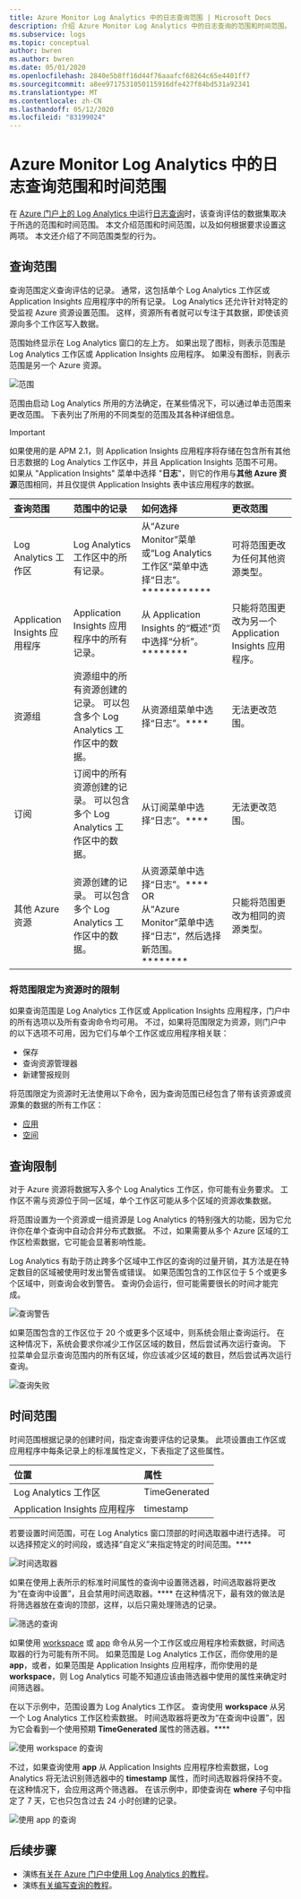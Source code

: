 ```yaml
---
title: Azure Monitor Log Analytics 中的日志查询范围 | Microsoft Docs
description: 介绍 Azure Monitor Log Analytics 中的日志查询的范围和时间范围。
ms.subservice: logs
ms.topic: conceptual
author: bwren
ms.author: bwren
ms.date: 05/01/2020
ms.openlocfilehash: 2840e5b8ff16d44f76aaafcf68264c65e4401ff7
ms.sourcegitcommit: a8ee9717531050115916dfe427f84bd531a92341
ms.translationtype: MT
ms.contentlocale: zh-CN
ms.lasthandoff: 05/12/2020
ms.locfileid: "83199024"
---
```

# <a name="log-query-scope-and-time-range-in-azure-monitor-log-analytics"></a>Azure Monitor Log Analytics 中的日志查询范围和时间范围
在 [Azure 门户上的 Log Analytics 中](log-query-overview.md)运行[日志查询](get-started-portal.md)时，该查询评估的数据集取决于所选的范围和时间范围。 本文介绍范围和时间范围，以及如何根据要求设置这两项。 本文还介绍了不同范围类型的行为。


## <a name="query-scope"></a>查询范围
查询范围定义查询评估的记录。 通常，这包括单个 Log Analytics 工作区或 Application Insights 应用程序中的所有记录。 Log Analytics 还允许针对特定的受监视 Azure 资源设置范围。 这样，资源所有者就可以专注于其数据，即使该资源向多个工作区写入数据。

范围始终显示在 Log Analytics 窗口的左上方。 如果出现了图标，则表示范围是 Log Analytics 工作区或 Application Insights 应用程序。 如果没有图标，则表示范围是另一个 Azure 资源。

![范围](media/scope/scope.png)

范围由启动 Log Analytics 所用的方法确定，在某些情况下，可以通过单击范围来更改范围。 下表列出了所用的不同类型的范围及其各种详细信息。

> [!IMPORTANT]
> 如果使用的是 APM 2.1，则 Application Insights 应用程序将存储在包含所有其他日志数据的 Log Analytics 工作区中，并且 Application Insights 范围不可用。 如果从 "Application Insights" 菜单中选择 "**日志**"，则它的作用与**其他 Azure 资源**范围相同，并且仅提供 Application Insights 表中该应用程序的数据。

| 查询范围 | 范围中的记录 | 如何选择 | 更改范围 |
|:---|:---|:---|:---|
| Log Analytics 工作区 | Log Analytics 工作区中的所有记录。 | 从“Azure Monitor”菜单或“Log Analytics 工作区”菜单中选择“日志”。************  | 可将范围更改为任何其他资源类型。 |
| Application Insights 应用程序 | Application Insights 应用程序中的所有记录。 | 从 Application Insights 的“概述”页中选择“分析”。******** | 只能将范围更改为另一个 Application Insights 应用程序。 |
| 资源组 | 资源组中的所有资源创建的记录。 可以包含多个 Log Analytics 工作区中的数据。 | 从资源组菜单中选择“日志”。**** | 无法更改范围。|
| 订阅 | 订阅中的所有资源创建的记录。 可以包含多个 Log Analytics 工作区中的数据。 | 从订阅菜单中选择“日志”。****   | 无法更改范围。 |
| 其他 Azure 资源 | 资源创建的记录。 可以包含多个 Log Analytics 工作区中的数据。  | 从资源菜单中选择“日志”。****<br>OR<br>从“Azure Monitor”菜单中选择“日志”，然后选择新范围。******** | 只能将范围更改为相同的资源类型。 |

### <a name="limitations-when-scoped-to-a-resource"></a>将范围限定为资源时的限制

如果查询范围是 Log Analytics 工作区或 Application Insights 应用程序，门户中的所有选项以及所有查询命令均可用。 不过，如果将范围限定为资源，则门户中的以下选项不可用，因为它们与单个工作区或应用程序相关联：

- 保存
- 查询资源管理器
- 新建警报规则

将范围限定为资源时无法使用以下命令，因为查询范围已经包含了带有该资源或资源集的数据的所有工作区：

- [应用](app-expression.md)
- [空间](workspace-expression.md)
 

## <a name="query-limits"></a>查询限制
对于 Azure 资源将数据写入多个 Log Analytics 工作区，你可能有业务要求。 工作区不需与资源位于同一区域，单个工作区可能从多个区域的资源收集数据。  

将范围设置为一个资源或一组资源是 Log Analytics 的特别强大的功能，因为它允许你在单个查询中自动合并分布式数据。 不过，如果需要从多个 Azure 区域的工作区检索数据，它可能会显著影响性能。

Log Analytics 有助于防止跨多个区域中工作区的查询的过量开销，其方法是在特定数目的区域被使用时发出警告或错误。 如果范围包含的工作区位于 5 个或更多个区域中，则查询会收到警告。 查询仍会运行，但可能需要很长的时间才能完成。

![查询警告](media/scope/query-warning.png)

如果范围包含的工作区位于 20 个或更多个区域中，则系统会阻止查询运行。 在这种情况下，系统会要求你减少工作区区域的数目，然后尝试再次运行查询。 下拉菜单会显示查询范围内的所有区域，你应该减少区域的数目，然后尝试再次运行查询。

![查询失败](media/scope/query-failed.png)


## <a name="time-range"></a>时间范围
时间范围根据记录的创建时间，指定查询要评估的记录集。 此项设置由工作区或应用程序中每条记录上的标准属性定义，下表指定了这些属性。

| 位置 | 属性 |
|:---|:---|
| Log Analytics 工作区          | TimeGenerated |
| Application Insights 应用程序 | timestamp     |

若要设置时间范围，可在 Log Analytics 窗口顶部的时间选取器中进行选择。  可以选择预定义的时间段，或选择“自定义”来指定特定的时间范围。****

![时间选取器](media/scope/time-picker.png)

如果在使用上表所示的标准时间属性的查询中设置筛选器，时间选取器将更改为“在查询中设置”，且会禁用时间选取器。**** 在这种情况下，最有效的做法是将筛选器放在查询的顶部，这样，以后只需处理筛选的记录。

![筛选的查询](media/scope/query-filtered.png)

如果使用 [workspace](workspace-expression.md) 或 [app](app-expression.md) 命令从另一个工作区或应用程序检索数据，时间选取器的行为可能有所不同。 如果范围是 Log Analytics 工作区，而你使用的是 **app**，或者，如果范围是 Application Insights 应用程序，而你使用的是 **workspace**，则 Log Analytics 可能不知道应该由筛选器中使用的属性来确定时间筛选器。

在以下示例中，范围设置为 Log Analytics 工作区。  查询使用 **workspace** 从另一个 Log Analytics 工作区检索数据。 时间选取器将更改为“在查询中设置”，因为它会看到一个使用预期 **TimeGenerated** 属性的筛选器。****

![使用 workspace 的查询](media/scope/query-workspace.png)

不过，如果查询使用 **app** 从 Application Insights 应用程序检索数据，Log Analytics 将无法识别筛选器中的 **timestamp** 属性，而时间选取器将保持不变。 在这种情况下，会应用这两个筛选器。 在该示例中，即使查询在 **where** 子句中指定了 7 天，它也只包含过去 24 小时创建的记录。

![使用 app 的查询](media/scope/query-app.png)

## <a name="next-steps"></a>后续步骤

- 演练[有关在 Azure 门户中使用 Log Analytics 的教程](get-started-portal.md)。
- 演练[有关编写查询的教程](get-started-queries.md)。